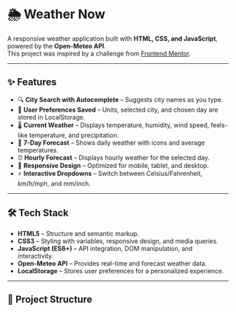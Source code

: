 # 🌦️ Weather Now

A responsive weather application built with **HTML, CSS, and JavaScript**, powered by the **Open-Meteo API**.  
This project was inspired by a challenge from [Frontend Mentor](https://www.frontendmentor.io/).

---

## ✨ Features
- 🔍 **City Search with Autocomplete** – Suggests city names as you type.
- 📍 **User Preferences Saved** – Units, selected city, and chosen day are stored in LocalStorage.
- 🌡️ **Current Weather** – Displays temperature, humidity, wind speed, feels-like temperature, and precipitation.
- 📅 **7-Day Forecast** – Shows daily weather with icons and average temperatures.
- ⏰ **Hourly Forecast** – Displays hourly weather for the selected day.
- 🎨 **Responsive Design** – Optimized for mobile, tablet, and desktop.
- ⚡ **Interactive Dropdowns** – Switch between Celsius/Fahrenheit, km/h/mph, and mm/inch.

---

## 🛠️ Tech Stack
- **HTML5** – Structure and semantic markup.
- **CSS3** – Styling with variables, responsive design, and media queries.
- **JavaScript (ES6+)** – API integration, DOM manipulation, and interactivity.
- **Open-Meteo API** – Provides real-time and forecast weather data.
- **LocalStorage** – Stores user preferences for a personalized experience.

---

## 📂 Project Structure
